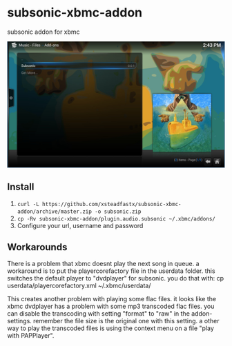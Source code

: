 subsonic-xbmc-addon
===================

subsonic addon for xbmc

![screenshot](screenshot.jpg)

## Install
1. `curl -L https://github.com/xsteadfastx/subsonic-xbmc-addon/archive/master.zip -o subsonic.zip`
2. `cp -Rv subsonic-xbmc-addon/plugin.audio.subsonic ~/.xbmc/addons/`
3. Configure your url, username and password

## Workarounds
There is a problem that xbmc doesnt play the next song in queue. a workaround is to put the playercorefactory file in the userdata folder. this switches the default player to "dvdplayer" for subsonic. you do that with:
      cp userdata/playercorefactory.xml ~/.xbmc/userdata/

This creates another problem with playing some flac files. it looks like the xbmc dvdplayer has a problem with some mp3 transcoded flac files. you can disable the transcoding with setting "format" to "raw" in the addon-settings. remember the file size is the original one with this setting. a other way to play the transcoded files is using the context menu on a file "play with PAPPlayer". 
